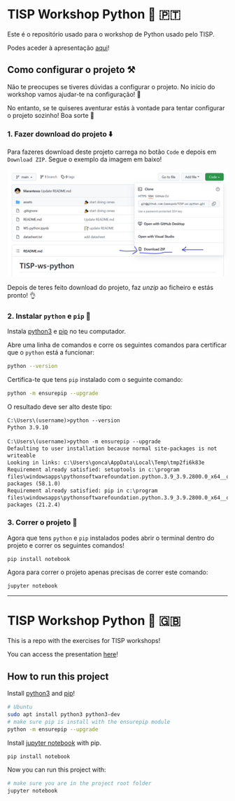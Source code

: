 # TISP Workshop Python 🐍 🇵🇹

Este é o repositório usado para o workshop de Python usado pelo TISP.

Podes aceder à apresentação [aqui](http://tiny.cc/ieee-tisp-python)!

## Como configurar o projeto ⚒️

Não te preocupes se tiveres dúvidas a configurar o projeto. No início do workshop vamos ajudar-te na configuração! 🚧

No entanto, se te quiseres aventurar estás à vontade para tentar configurar o projeto sozinho! Boa sorte 👋

### 1. Fazer download do projeto ⬇️

Para fazeres download deste projeto carrega no botão `Code` e depois em `Download ZIP`. Segue o exemplo da imagem em baixo!

![](assets/how-to-download.png)

Depois de teres feito download do projeto, faz *unzip* ao ficheiro e estás pronto! 👌

### 2. Instalar `python` e `pip` 🦾

Instala [python3](https://www.python.org/) e [pip](https://pip.pypa.io/en/stable/getting-started/) no teu computador.

Abre uma linha de comandos e corre os seguintes comandos para certificar que o `python` está a funcionar:

```bash
python --version
```

Certifica-te que tens `pip` instalado com o seguinte comando:

```bash
python -m ensurepip --upgrade
```

O resultado deve ser alto deste tipo:

```
C:\Users\(username)>python --version
Python 3.9.10

C:\Users\(username)>python -m ensurepip --upgrade
Defaulting to user installation because normal site-packages is not writeable
Looking in links: c:\Users\gonca\AppData\Local\Temp\tmp2fi6k83e
Requirement already satisfied: setuptools in c:\program files\windowsapps\pythonsoftwarefoundation.python.3.9_3.9.2800.0_x64__qbz5n2kfra8p0\lib\site-packages (58.1.0)
Requirement already satisfied: pip in c:\program files\windowsapps\pythonsoftwarefoundation.python.3.9_3.9.2800.0_x64__qbz5n2kfra8p0\lib\site-packages (21.2.4)   
```

### 3. Correr o projeto 🦿

Agora que tens `python` e `pip` instalados podes abrir o terminal dentro do projeto e correr os seguintes comandos!

```bash
pip install notebook
```

Agora para correr o projeto apenas precisas de correr este comando:

```bash
jupyter notebook
```

---

# TISP Workshop Python 🐍 🇬🇧

This is a repo with the exercises for TISP workshops!

You can access the presentation [here](http://tiny.cc/ieee-tisp-python)!

## How to run this project

Install [python3](https://www.python.org/) and [pip](https://pip.pypa.io/en/stable/getting-started/)!

```bash
# Ubuntu
sudo apt install python3 python3-dev
# make sure pip is install with the ensurepip module
python -m ensurepip --upgrade
```

Install [jupyter notebook](https://jupyter.org/) with pip.

```bash
pip install notebook
```

Now you can run this project with:

```bash
# make sure you are in the project root folder
jupyter notebook
```
